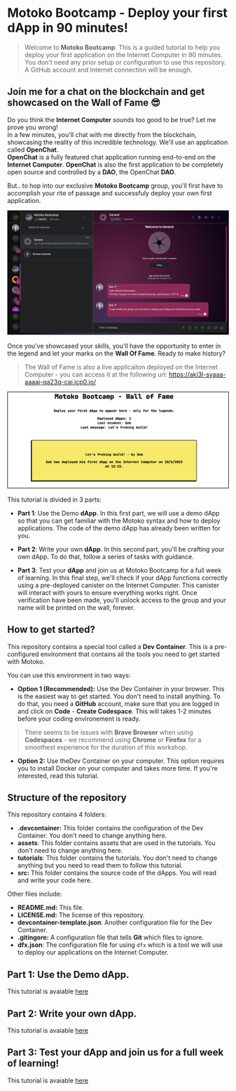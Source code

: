 # Motoko Bootcamp - Deploy your first dApp in 90 minutes!

> Welcome to **Motoko Bootcamp**. This is a guided tutorial to help you deploy your first application on the Internet Computer in 90 minutes. You don't need any prior setup or configuration to use this repository. A GitHub account and Internet connection will be enough.

## Join me for a chat on the blockchain and get showcased on the Wall of Fame 😎

Do you think the **Internet Computer** sounds too good to be true? Let me prove you wrong! <br/>
In a few minutes, you'll chat with me directly from the blockchain, showcasing the reality of this incredible technology. We'll use an application called **OpenChat**. <br/> **OpenChat** is a fully featured chat application running end-to-end on the **Internet Computer**. **OpenChat** is also the first application to be completely open source and controlled by a **DAO**, the OpenChat **DAO**. <br/>

But.. to hop into our exclusive **Motoko Bootcamp** group, you'll first have to accomplish your rite of passage and successfuly deploy your own first application.

<p align="center"> <img src="./assets/home/chat_icp.png"  style="border: 1px solid black;"/> </p>

Once you've showcased your skills, you'll have the opportunity to enter in the legend and let your marks on the **Wall Of Fame**. Ready to make history?

> The Wall of Fame is also a live applicaiton deployed on the Internet Computer - you can access it at the following url: https://aki3l-syaaa-aaaaj-qa23q-cai.icp0.io/

<p align="center"> <img src="./assets/home/wall_of_fame.png"  style="border: 1px solid black;"/> </p>

This tutorial is divided in 3 parts:

- **Part 1**: Use the Demo **dApp**.
  In this first part, we will use a demo dApp so that you can get familiar with the Motoko syntax and how to deploy applications. The code of the demo dApp has already been written for you.

- **Part 2**: Write your own **dApp**.
  In this second part, you'll be crafting your own dApp. To do that, follow a series of tasks with guidance.

- **Part 3**: Test your **dApp** and join us at Motoko Bootcamp for a full week of learning.
  In this final step, we'll check if your dApp functions correctly using a pre-deployed canister on the Internet Computer. This canister will interact with yours to ensure everything works right. Once verification have been made, you'll unlock access to the group and your name will be printed on the wall, forever.

## How to get started?

This repository contains a special tool called a **Dev Container**. This is a pre-configured environment that contains all the tools you need to get started with Motoko. <br/>

You can use this environment in two ways:

- **Option 1 (Recommended):** Use the Dev Container in your browser. This is the easiest way to get started. You don't need to install anything. To do that, you need a **GitHub** account, make sure that you are logged in and click on **Code** - **Create Codespace**. This will takes 1-2 minutes before your coding environement is ready.

> There seems to be issues with **Brave Browser** when using **Codespaces** - we recommend using **Chrome** or **Firefox** for a smoothest experience for the duration of this workshop.

- **Option 2:** Use theDev Container on your computer. This option requires you to install Docker on your computer and takes more time. If you're interested, read this tutorial.

## Structure of the repository

This repository contains 4 folders:

- **.devcontainer:** This folder contains the configuration of the Dev Container. You don't need to change anything here.
- **assets**: This folder contains assets that are used in the tutorials. You don't need to change anything here.
- **tutorials**: This folder contains the tutorials. You don't need to change anything but you need to read them to follow this tutorial.
- **src:** This folder contains the source code of the dApps. You will read and write your code here.

Other files include:

- **README.md:** This file.
- **LICENSE.md:** The license of this repository.
- **devcontainer-template.json**: Another configuration file for the Dev Container.
- **.gitingore:** A configuration file that tells **Git** which files to ignore.
- **dfx.json**: The configuration file for using `dfx` which is a tool we will use to deploy our applications on the Internet Computer.

## Part 1: Use the Demo dApp.
This tutorial is avaiable [here](./tutorials/PART-1.MD)
## Part 2: Write your own dApp.
This tutorial is avaiable [here](./tutorials/PART-2.MD)
## Part 3: Test your dApp and join us for a full week of learning!
This tutorial is avaiable [here](./tutorials/PART-3.MD)

